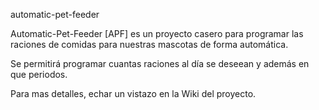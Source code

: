 automatic-pet-feeder

Automatic-Pet-Feeder [APF] es un proyecto casero para programar las raciones de comidas para nuestras mascotas de forma automática.

Se permitirá programar cuantas raciones al día se deseean y además en que periodos.

Para mas detalles, echar un vistazo en la Wiki del proyecto.
